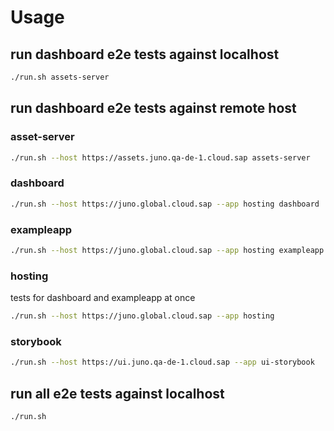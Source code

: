 # Usage

## run dashboard e2e tests against localhost

```bash
./run.sh assets-server
```

## run dashboard e2e tests against remote host

### asset-server

```bash
./run.sh --host https://assets.juno.qa-de-1.cloud.sap assets-server
```

### dashboard

```bash
./run.sh --host https://juno.global.cloud.sap --app hosting dashboard
```

### exampleapp

```bash
./run.sh --host https://juno.global.cloud.sap --app hosting exampleapp
```

### hosting

tests for dashboard and exampleapp at once

```bash
./run.sh --host https://juno.global.cloud.sap --app hosting
```

### storybook

```bash
./run.sh --host https://ui.juno.qa-de-1.cloud.sap --app ui-storybook
```

## run all e2e tests against localhost

```bash
./run.sh
```
